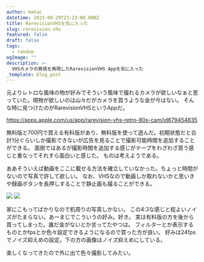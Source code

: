 ```yaml
---
author: matac
datetime: 2023-09-29T23:23:00.000Z
title: RarevisionVHSを気に入った
slug: rarevision-vhs
featured: false
draft: false
tags:
  - random
ogImage: ""
description: >-
  VHSカメラの質感を再現したRarevisionVHS Appを気に入った
_template: blog_post
---
```


元よりレトロな風味の物が好みでそういう風味で撮れるカメラが欲しいなぁと思っていた。現物が欲しいのは山々だがカメラを買うような金が今はない。
そんな時に見つけたのがRarevisionVHSというAppだ。

https://apps.apple.com/us/app/rarevision-vhs-retro-80s-cam/id679454835

無料版と700円で買える有料版があり、無料版を使って遊んだ。初期状態だと合計1分ぐらいしか撮影できないが広告を見ることで撮影可能時間を追加することができる。
面倒ではあるが撮影時間を追加する感じがテープをわざわざ買う感じと重なってそれすら面白いと感じた。
ものは考えようである。

ああそういえば動画をここに載せる方法を確立していなかった。ちょっと時間がないので写真で許して欲しい。
なお、VHSなので動画しか取れないかと思いきや録画ボタンを長押しすることで静止画も撮ることができる。

![](/img/vhs.png)
![](/img/vhs1.png)

家にこもってばかりなので机周りの写真しかない。
この4:3な感じと程よいノイズがたまらない。あーまじでこういうの好み。好き。
実は有料版の方を後から買ってしまった。誰だ金がないとか言ってたやつは。
フィルターとか表示するものとかfpsとか色々設定できるようになるので買った方が良い。
好みは24fpsでノイズ抑えめの設定。下の方の画像はノイズ抑えめにしている。

楽しくなってきたので外に出て色々撮影してみたい。

